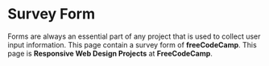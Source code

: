 # Survey Form
<p>Forms are always an essential part of any project that is used to collect user input information. This page contain a survey form of <strong>freeCodeCamp</strong>. This page is <b>Responsive Web Design Projects</b> at <strong>FreeCodeCamp</strong>.</p>
